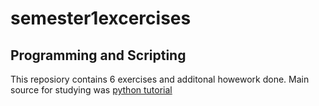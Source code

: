 # semester1excercises
## Programming and Scripting

This reposiory contains 6 exercises and additonal howework done.
Main source for studying was [python tutorial](https://docs.python.org/3/tutorial/) 
